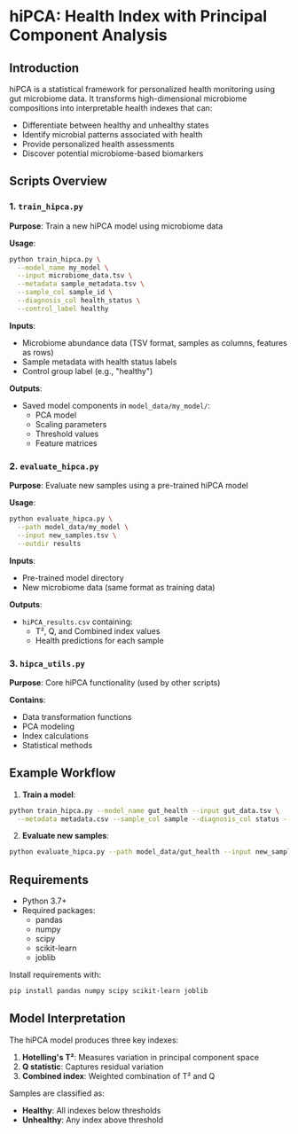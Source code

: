# hiPCA: Health Index with Principal Component Analysis

## Introduction

hiPCA is a statistical framework for personalized health monitoring using gut microbiome data. It transforms high-dimensional microbiome compositions into interpretable health indexes that can:

- Differentiate between healthy and unhealthy states
- Identify microbial patterns associated with health
- Provide personalized health assessments
- Discover potential microbiome-based biomarkers

## Scripts Overview

### 1. `train_hipca.py`

**Purpose**: Train a new hiPCA model using microbiome data

**Usage**:
```bash
python train_hipca.py \
  --model_name my_model \
  --input microbiome_data.tsv \
  --metadata sample_metadata.tsv \
  --sample_col sample_id \
  --diagnosis_col health_status \
  --control_label healthy
```

**Inputs**:
- Microbiome abundance data (TSV format, samples as columns, features as rows)
- Sample metadata with health status labels
- Control group label (e.g., "healthy")

**Outputs**:
- Saved model components in `model_data/my_model/`:
  - PCA model
  - Scaling parameters
  - Threshold values
  - Feature matrices

### 2. `evaluate_hipca.py`

**Purpose**: Evaluate new samples using a pre-trained hiPCA model

**Usage**:
```bash
python evaluate_hipca.py \
  --path model_data/my_model \
  --input new_samples.tsv \
  --outdir results
```

**Inputs**:
- Pre-trained model directory
- New microbiome data (same format as training data)

**Outputs**:
- `hiPCA_results.csv` containing:
  - T², Q, and Combined index values
  - Health predictions for each sample

### 3. `hipca_utils.py`

**Purpose**: Core hiPCA functionality (used by other scripts)

**Contains**:
- Data transformation functions
- PCA modeling
- Index calculations
- Statistical methods

## Example Workflow

1. **Train a model**:
```bash
python train_hipca.py --model_name gut_health --input gut_data.tsv \
  --metadata metadata.csv --sample_col sample --diagnosis_col status --control_label healthy
```

2. **Evaluate new samples**:
```bash
python evaluate_hipca.py --path model_data/gut_health --input new_samples.tsv --outdir patient_results
```

## Requirements

- Python 3.7+
- Required packages:
  - pandas
  - numpy
  - scipy
  - scikit-learn
  - joblib

Install requirements with:
```bash
pip install pandas numpy scipy scikit-learn joblib
```

## Model Interpretation

The hiPCA model produces three key indexes:

1. **Hotelling's T²**: Measures variation in principal component space
2. **Q statistic**: Captures residual variation
3. **Combined index**: Weighted combination of T² and Q

Samples are classified as:
- **Healthy**: All indexes below thresholds
- **Unhealthy**: Any index above threshold
